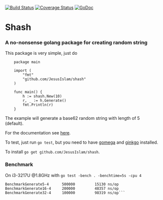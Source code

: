 [![Build Status](https://travis-ci.org/JesusIslam/shash.svg?branch=master)](https://travis-ci.org/JesusIslam/shash)
[![Coverage Status](https://coveralls.io/repos/github/JesusIslam/shash/badge.svg?branch=master)](https://coveralls.io/github/JesusIslam/shash?branch=master)
[![GoDoc](https://godoc.org/github.com/JesusIslam/shash?status.svg)](https://godoc.org/github.com/JesusIslam/shash)

# Shash
### A no-nonsense golang package for creating random string

This package is very simple, just do

```
	package main

	import (
		"fmt"
		"github.com/JesusIslam/shash"
	)

	func main() {
		h := shash.New(10)
		r, _ := h.Generate()
		fmt.Println(r)
	}
```

The example will generate a base62 random string with length of 5 (default).

For the documentation see [here](http://godoc.org/github.com/JesusIslam/shash).

To test, just run `go test`, but you need to have [gomega](http://github.com/onsi/gomega) and [ginkgo](http://github.com/onsi/ginkgo) installed.

To install `go get github.com/JesusIslam/shash`.

### Benchmark
On i3-3217U @1.8GHz with `go test -bench . -benchtime=5s -cpu 4`

```
BenchmarkGenerate5-4 	  500000	     15130 ns/op
BenchmarkGenerate16-4	  200000	     48357 ns/op
BenchmarkGenerate32-4	  100000	     98319 ns/op```
